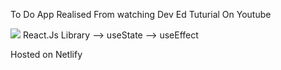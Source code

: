 To Do App Realised From watching Dev Ed Tuturial On Youtube

<img src="https://img.icons8.com/ultraviolet/20/000000/react--v2.png"/> React.Js Library 
--> useState
--> useEffect

Hosted on Netlify


